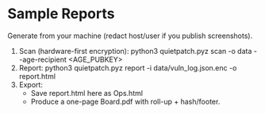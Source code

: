 # Sample Reports
Generate from your machine (redact host/user if you publish screenshots).
1) Scan (hardware-first encryption):
   python3 quietpatch.pyz scan -o data --age-recipient <AGE_PUBKEY>
2) Report:
   python3 quietpatch.pyz report -i data/vuln_log.json.enc -o report.html
3) Export:
   - Save report.html here as Ops.html
   - Produce a one-page Board.pdf with roll-up + hash/footer.

